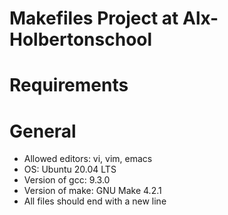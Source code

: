 # Makefiles Project at Alx-Holbertonschool

# Requirements

# General
* Allowed editors: vi, vim, emacs
* OS: Ubuntu 20.04 LTS
* Version of gcc: 9.3.0
* Version of make: GNU Make 4.2.1
* All files should end with a new line

